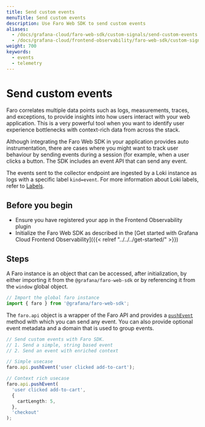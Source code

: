 ```yaml
---
title: Send custom events
menuTitle: Send custom events
description: Use Faro Web SDK to send custom events
aliases:
  - /docs/grafana-cloud/faro-web-sdk/custom-signals/send-custom-events
  - /docs/grafana-cloud/frontend-observability/faro-web-sdk/custom-signals/send-custom-events
weight: 700
keywords:
  - events
  - telemetry
---
```


# Send custom events

Faro correlates multiple data points such as logs, measurements, traces, and exceptions, to provide insights into how users interact with your web application.
This is a very powerful tool when you want to identify user experience bottlenecks with context-rich data from across the stack.

Although integrating the Faro Web SDK in your application provides auto instrumentation, there are cases where you might want to track user behaviour by sending events during a session (for example, when a user clicks a button.
The SDK includes an event API that can send any event.

The events sent to the collector endpoint are ingested by a Loki instance as logs with a specific label `kind=event`.
For more information about Loki labels, refer to [Labels](/docs/loki/latest/fundamentals/labels/).

## Before you begin

- Ensure you have registered your app in the Frontend Observability plugin
- Initialize the Faro Web SDK as described in the [Get started with Grafana Cloud Frontend Observability]({{< relref "../../../get-started/" >}})

## Steps

A Faro instance is an object that can be accessed, after initialization, by either importing it from the `@grafana/faro-web-sdk` or by referencing it from the `window` global object.

```typescript
// Import the global faro instance
import { faro } from '@grafana/faro-web-sdk';
```

The `faro.api` object is a wrapper of the Faro API and provides a [`pushEvent`](https://github.com/grafana/faro-web-sdk/tree/main/packages/core#events) method with which you can send any event.
You can also provide optional event metadata and a domain that is used to group events.

```typescript
// Send custom events with Faro SDK.
// 1. Send a simple, string based event
// 2. Send an event with enriched context

// Simple usecase
faro.api.pushEvent('user clicked add-to-cart');

// Context rich usecase
faro.api.pushEvent(
  'user clicked add-to-cart',
  {
    cartLength: 5,
  },
  'checkout'
);
```
